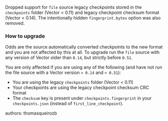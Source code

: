 Dropped support for `file` source legacy checkpoints stored in the `checkpoints` folder (Vector < 0.11) and
legacy checkpoint checksum format (Vector < 0.14). The intentionally hidden
`fingerprint.bytes` option was also removed.

### How to upgrade

Odds are the source automatically converted checkpoints to the new format and you are not affected by this at all.
To upgrade run the `file` source with any version of Vector older than `0.14`, but strictly before `0.51`.

You are only affected if you are using any of the following (and have not run the file source with
a Vector version `> 0.14` and `< 0.51`):

* You are using the legacy `checkpoints` folder (Vector < 0.11)
* Your checkpoints are using the legacy checkpoint checksum CRC format
* The `checksum` key is present under `checkpoints.fingerprint` in your `checkpoints.json` (instead of `first_line_checkpoint`).

authors: thomasqueirozb
